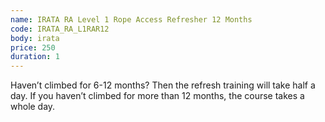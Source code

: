 ```yaml
---
name: IRATA RA Level 1 Rope Access Refresher 12 Months
code: IRATA_RA_L1RAR12
body: irata
price: 250
duration: 1
---
```


Haven’t climbed for 6-12 months? Then the refresh training will take half a day. If you haven’t climbed for more than 12 months, the course takes a whole day. 